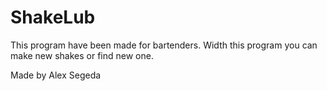 # ShakeLub
This program have been made for bartenders.
Width this program you can make new shakes or find new one.

Made by Alex Segeda 
